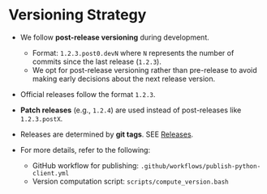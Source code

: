 # Versioning Strategy

- We follow **post-release versioning** during development.
  - Format: `1.2.3.post0.devN` where `N` represents the number of commits since the last release (`1.2.3`).
  - We opt for post-release versioning rather than pre-release to avoid making early decisions about the next release version.

- Official releases follow the format `1.2.3`.

- **Patch releases** (e.g., `1.2.4`) are used instead of post-releases like `1.2.3.postX`.

- Releases are determined by **git tags**. SEE [Releases](https://github.com/ITISFoundation/osparc-simcore-clients/releases).

- For more details, refer to the following:
  - GitHub workflow for publishing: `.github/workflows/publish-python-client.yml`
  - Version computation script: `scripts/compute_version.bash`
